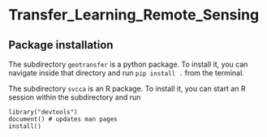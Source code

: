 # Transfer_Learning_Remote_Sensing

## Package installation

The subdirectory `geotransfer` is a python package. To install it, you can
navigate inside that directory and run `pip install .` from the terminal.

The subdirectory `svcca` is an R package. To install it, you can start an R
session within the subdirectory and run

```
library("devtools")
document() # updates man pages
install()
```
